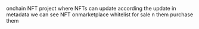 onchain NFT project
where NFTs can update according the update in metadata
we can see NFT onmarketplace 
whitelist for sale n them purchase them
